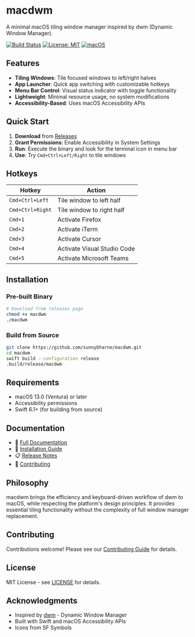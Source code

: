 # macdwm

A minimal macOS tiling window manager inspired by dwm (Dynamic Window Manager).

[![Build Status](https://github.com/sunnybharne/macdwm/workflows/CI/badge.svg)](https://github.com/sunnybharne/macdwm/actions)
[![License: MIT](https://img.shields.io/badge/License-MIT-yellow.svg)](https://opensource.org/licenses/MIT)
[![macOS](https://img.shields.io/badge/macOS-13.0+-blue.svg)](https://www.apple.com/macos/)

## Features

- **Tiling Windows**: Tile focused windows to left/right halves
- **App Launcher**: Quick app switching with customizable hotkeys
- **Menu Bar Control**: Visual status indicator with toggle functionality
- **Lightweight**: Minimal resource usage, no system modifications
- **Accessibility-Based**: Uses macOS Accessibility APIs

## Quick Start

1. **Download** from [Releases](https://github.com/sunnybharne/macdwm/releases)
2. **Grant Permissions**: Enable Accessibility in System Settings
3. **Run**: Execute the binary and look for the terminal icon in menu bar
4. **Use**: Try `Cmd+Ctrl+Left/Right` to tile windows

## Hotkeys

| Hotkey | Action |
|--------|--------|
| `Cmd+Ctrl+Left` | Tile window to left half |
| `Cmd+Ctrl+Right` | Tile window to right half |
| `Cmd+1` | Activate Firefox |
| `Cmd+2` | Activate iTerm |
| `Cmd+3` | Activate Cursor |
| `Cmd+4` | Activate Visual Studio Code |
| `Cmd+5` | Activate Microsoft Teams |

## Installation

### Pre-built Binary
```bash
# Download from releases page
chmod +x macdwm
./macdwm
```

### Build from Source
```bash
git clone https://github.com/sunnybharne/macdwm.git
cd macdwm
swift build --configuration release
.build/release/macdwm
```

## Requirements

- macOS 13.0 (Ventura) or later
- Accessibility permissions
- Swift 6.1+ (for building from source)

## Documentation

- 📖 [Full Documentation](https://sunnybharne.github.io/macdwm/)
- 🚀 [Installation Guide](https://sunnybharne.github.io/macdwm/installation/)
- 📋 [Release Notes](https://sunnybharne.github.io/macdwm/releases/)
- 🤝 [Contributing](https://sunnybharne.github.io/macdwm/contributing/)

## Philosophy

macdwm brings the efficiency and keyboard-driven workflow of dwm to macOS, while respecting the platform's design principles. It provides essential tiling functionality without the complexity of full window manager replacement.

## Contributing

Contributions welcome! Please see our [Contributing Guide](https://sunnybharne.github.io/macdwm/contributing/) for details.

## License

MIT License - see [LICENSE](LICENSE) for details.

## Acknowledgments

- Inspired by [dwm](https://dwm.suckless.org/) - Dynamic Window Manager
- Built with Swift and macOS Accessibility APIs
- Icons from SF Symbols